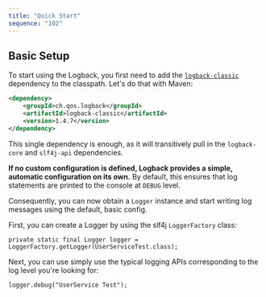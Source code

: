 ```yaml
---
title: "Quick Start"
sequence: "102"
---
```


## Basic Setup

To start using the Logback, you first need to
add the [`logback-classic`][mvn-repo-logback-classic-url] dependency to the classpath.
Let's do that with Maven:

```xml
<dependency>
    <groupId>ch.qos.logback</groupId>
    <artifactId>logback-classic</artifactId>
    <version>1.4.7</version>
</dependency>
```

This single dependency is enough, as it will transitively pull in the `logback-core` and `slf4j-api` dependencies.

**If no custom configuration is defined, Logback provides a simple, automatic configuration on its own.**
By default, this ensures that log statements are printed to the console at `DEBUG` level.

Consequently, you can now obtain a `Logger` instance and start writing log messages using the default, basic config.

First, you can create a Logger by using the slf4j `LoggerFactory` class:

```text
private static final Logger logger = LoggerFactory.getLogger(UserServiceTest.class);
```

Next, you can use simply use the typical logging APIs corresponding to the log level you're looking for:

```text
logger.debug("UserService Test");
```

[mvn-repo-logback-classic-url]: https://mvnrepository.com/artifact/ch.qos.logback/logback-classic
